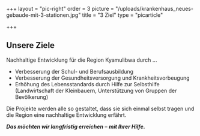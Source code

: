 +++
layout = "pic-right"
order = 3
picture = "/uploads/krankenhaus_neues-gebaude-mit-3-stationen.jpg"
title = "3 Ziel"
type = "picarticle"

+++
## Unsere Ziele

Nachhaltige Entwicklung für die Region Kyamulibwa durch ...

* Verbesserung der Schul- und Berufsausbildung
* Verbesserung der Gesundheitsversorgung und Krankheitsvorbeugung
* Erhöhung des Lebensstandards durch Hilfe zur Selbsthilfe (Landwirtschaft der Kleinbauern, Unterstützung von Gruppen der Bevölkerung)

Die Projekte werden alle so gestaltet, dass sie sich einmal selbst tragen und die Region eine nachhaltige Entwicklung erfährt.

**_Das möchten wir langfristig erreichen_** – **_mit Ihrer Hilfe._**